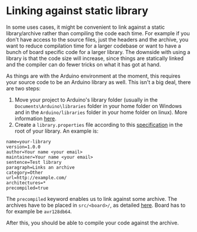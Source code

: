 # Linking against static library

In some uses cases, it might be convenient to link against a static library/archive rather than compiling the code each time. For example if you don't have access to the source files, just the headers and the archive, you want to reduce compilation time for a larger codebase or want to have a bunch of board specific code for a larger library. The downside with using a library is that the code size will increase, since things are statically linked and the compiler can do fewer tricks on what it has got at hand.

As things are with the Arduino environment at the moment, this requires your source code to be an Arduino library as well. This isn't a big deal, there are two steps:

1. Move your project to Arduino's library folder (usually in the `Documents\Arduino\libraries` folder in your home folder on Windows and in the `Arduino/libraries` folder in your home folder on linux). More information [here](https://www.arduino.cc/en/hacking/libraries).
2. Create a `library.properties` file according to this [specification](https://arduino.github.io/arduino-cli/latest/library-specification/) in the root of your library. An example is:

```
name=your-library
version=1.0.0
author=Your name <your email>
maintainer=Your name <your email>
sentence=Test library
paragraph=Links an archive
category=Other
url=http://example.com/
architectures=*
precompiled=true
```

The `precompiled` keyword enables us to link against some archive. The archives have to be placed in `src/<board>/`, as detailed [here](https://arduino.github.io/arduino-cli/latest/library-specification/#precompiled-binaries). Board has to for example be `avr128db64`.

After this, you should be able to compile your code against the archive.
